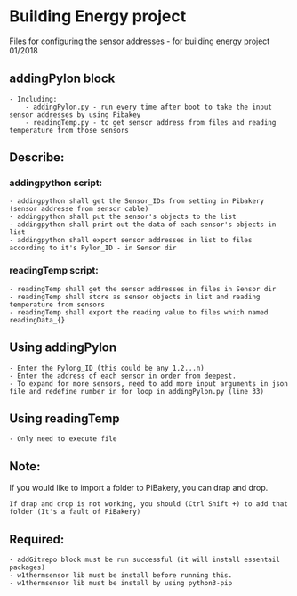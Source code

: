 # Building Energy project

Files for configuring the sensor addresses - for building energy project
01/2018

## addingPylon block	
	- Including: 
		- addingPylon.py - run every time after boot to take the input sensor addresses by using Pibakey
		- readingTemp.py - to get sensor address from files and reading temperature from those sensors

## Describe:
### addingpython script:
	- addingpython shall get the Sensor_IDs from setting in Pibakery (sensor addresse from sensor cable)
	- addingpython shall put the sensor's objects to the list 
	- addingpython shall print out the data of each sensor's objects in list
	- addingpython shall export sensor addresses in list to files according to it's Pylon_ID - in Sensor dir

### readingTemp script:
	- readingTemp shall get the sensor addresses in files in Sensor dir 
	- readingTemp shall store as sensor objects in list and reading temperature from sensors
	- readingTemp shall export the reading value to files which named readingData_{}

## Using addingPylon
	- Enter the Pylong_ID (this could be any 1,2...n) 
	- Enter the address of each sensor in order from deepest.
	- To expand for more sensors, need to add more input arguments in json file and redefine number in for loop in addingPylon.py (line 33)

## Using readingTemp
	- Only need to execute file 
	
## Note: 	
If you would like to import a folder to PiBakery, you can drap and drop. 
	
	If drap and drop is not working, you should (Ctrl Shift +) to add that folder (It's a fault of PiBakery)

## Required:
	- addGitrepo block must be run successful (it will install essentail packages)
	- w1thermsensor lib must be install before running this.
	- w1thermsensor lib must be install by using python3-pip
	
